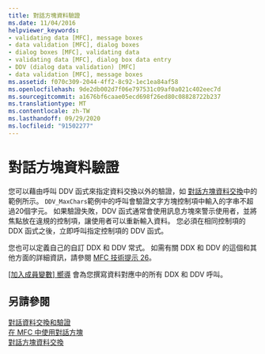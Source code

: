 ```yaml
---
title: 對話方塊資料驗證
ms.date: 11/04/2016
helpviewer_keywords:
- validating data [MFC], message boxes
- data validation [MFC], dialog boxes
- dialog boxes [MFC], validating data
- validating data [MFC], dialog box data entry
- DDV (dialog data validation) [MFC]
- data validation [MFC], message boxes
ms.assetid: f070c309-2044-4ff2-8c92-1ec1ea84af58
ms.openlocfilehash: 9de2db002d7f06e797531c09af0a021c402eec7d
ms.sourcegitcommit: a1676bf6caae05ecd698f26ed80c08828722b237
ms.translationtype: MT
ms.contentlocale: zh-TW
ms.lasthandoff: 09/29/2020
ms.locfileid: "91502277"
---
```

# <a name="dialog-data-validation"></a>對話方塊資料驗證

您可以藉由呼叫 DDV 函式來指定資料交換以外的驗證，如 [對話方塊資料交換](dialog-data-exchange.md)中的範例所示。 `DDV_MaxChars`範例中的呼叫會驗證文字方塊控制項中輸入的字串不超過20個字元。 如果驗證失敗，DDV 函式通常會使用訊息方塊來警示使用者，並將焦點放在違規的控制項，讓使用者可以重新輸入資料。 您必須在相同控制項的 DDX 函式之後，立即呼叫指定控制項的 DDV 函式。

您也可以定義自己的自訂 DDX 和 DDV 常式。 如需有關 DDX 和 DDV 的這個和其他方面的詳細資訊，請參閱 [MFC 技術提示 26](tn026-ddx-and-ddv-routines.md)。

[ [加入成員變數] 嚮導](../ide/adding-a-member-variable-visual-cpp.md#add-member-variable-wizard) 會為您撰寫資料對應中的所有 DDX 和 DDV 呼叫。

## <a name="see-also"></a>另請參閱

[對話資料交換和驗證](dialog-data-exchange-and-validation.md)<br/>
[在 MFC 中使用對話方塊](life-cycle-of-a-dialog-box.md)<br/>
[對話方塊資料交換](dialog-data-exchange.md)

